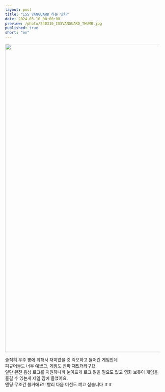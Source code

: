 ```yaml
---
layout: post
title: "ISS VANGUARD 하는 만화"
date: 2024-03-10 00:00:00
preview: /photo/240310_ISSVANGUARD_THUMB.jpg
published: true
short: "on"
---
```


<img src="/photo/240310_ISSVANGUARD.jpg" width="1000">

솔직히 우주 뽕에 취해서 재미없을 것 각오하고 들어간 게임인데<br>
피규어들도 너무 예쁘고, 게임도 진짜 재밌더라구요.<br>
일단 완전 음성 로그를 지원하니까 눈아프게 로그 읽을 필요도 없고 영화 보듯이 게임을 즐길 수 있는게 제일 맘에 들었어요.<br>
엔딩 무조건 볼거에요!! 빨리 다음 미션도 꺠고 싶습니다 ㅎㅎ<br>






